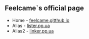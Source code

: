 ## Feelcame`s official page

* Home - [feelcame.gitthub.io](http://feelcame.gitthub.io)
* Alias - [lister.pp.ua](http://lister.pp.ua)
* Alias2 - [linker.pp.ua](http://linker.pp.ua)

